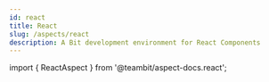 ```yaml
---
id: react
title: React
slug: /aspects/react
description: A Bit development environment for React Components
---
```


import { ReactAspect } from '@teambit/aspect-docs.react';

<ReactAspect />
